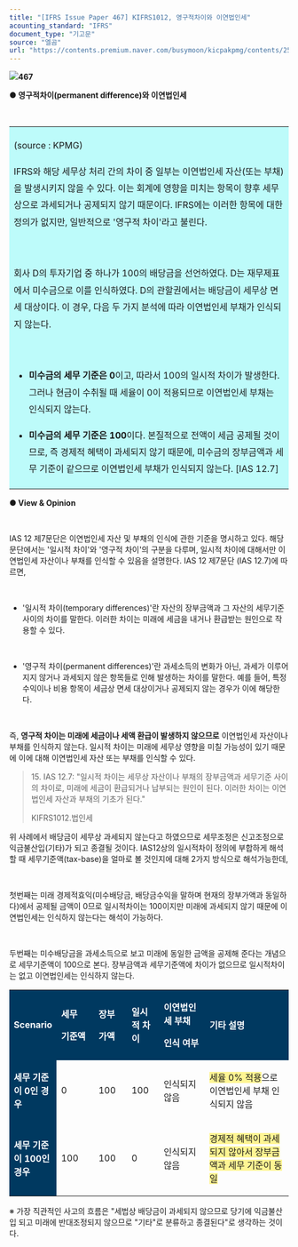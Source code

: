 ```yaml
---
title: "[IFRS Issue Paper 467] KIFRS1012, 영구적차이와 이연법인세"
acounting_standard: "IFRS"
document_type: "기고문"
source: "엘곰"
url: "https://contents.premium.naver.com/busymoon/kicpakpmg/contents/250313102341279rf"
---
```

![](https://n2.news.naver.com/l.gif?type=content)**467**

**● 영구적차이(permanent difference)와 이연법인세**

​

<table style=""><tbody><tr><td colspan="3" rowspan="1" style="width: 100.0%; height: 129.0px;  background-color: #bdfbfa;"><div><p style="line-height:1.9;"><span style="">(source : KPMG)</span></p><p style="line-height:1.9;"><span style="">IFRS와 해당 세무상 처리 간의 차이 중 일부는 이연법인세 자산(또는 부채)을 발생시키지 않을 수 있다. 이는 회계에 영향을 미치는 항목이 향후 세무상으로 과세되거나 공제되지 않기 때문이다. IFRS에는 이러한 항목에 대한 정의가 없지만, 일반적으로 '영구적 차이'라고 불린다.</span></p><p style="line-height:1.9;"><span style="">​</span></p><p style="line-height:1.9;"><span style="">회사 D의 투자기업 중 하나가 100의 배당금을 선언하였다. D는 재무제표에서 미수금으로 이를 인식하였다. D의 관할권에서는 배당금이 세무상 면세 대상이다. 이 경우, 다음 두 가지 분석에 따라 이연법인세 부채가 인식되지 않는다.</span></p><p style="line-height:1.9;"><span style="">​</span></p><ul><li><p style="line-height:1.9;"><span style=""><b>미수금의 세무 기준은 0</b></span><span style="">이고, 따라서 100의 일시적 차이가 발생한다. 그러나 현금이 수취될 때 세율이 0이 적용되므로 이연법인세 부채는 인식되지 않는다.</span></p></li><li><p style="line-height:1.9;"><span style=""><b>미수금의 세무 기준은 100</b></span><span style="">이다. 본질적으로 전액이 세금 공제될 것이므로, 즉 경제적 혜택이 과세되지 않기 때문에, 미수금의 장부금액과 세무 기준이 같으므로 이연법인세 부채가 인식되지 않는다. [IAS 12.7]</span></p></li></ul></div></td></tr></tbody></table>

**● View & Opinion**

​

IAS 12 제7문단은 이연법인세 자산 및 부채의 인식에 관한 기준을 명시하고 있다. 해당 문단에서는 '일시적 차이'와 '영구적 차이'의 구분을 다루며, 일시적 차이에 대해서만 이연법인세 자산이나 부채를 인식할 수 있음을 설명한다. IAS 12 제7문단 (IAS 12.7)에 따르면,

​

- '일시적 차이(temporary differences)'란 자산의 장부금액과 그 자산의 세무기준 사이의 차이를 말한다. 이러한 차이는 미래에 세금을 내거나 환급받는 원인으로 작용할 수 있다.

​

- '영구적 차이(permanent differences)'란 과세소득의 변화가 아닌, 과세가 이루어지지 않거나 과세되지 않은 항목들로 인해 발생하는 차이를 말한다. 예를 들어, 특정 수익이나 비용 항목이 세금상 면세 대상이거나 공제되지 않는 경우가 이에 해당한다.

​

즉, **영구적 차이는 미래에 세금이나 세액 환급이 발생하지 않으므로** 이연법인세 자산이나 부채를 인식하지 않는다. 일시적 차이는 미래에 세무상 영향을 미칠 가능성이 있기 때문에 이에 대해 이연법인세 자산 또는 부채를 인식할 수 있다.

> 15\. IAS 12.7: "일시적 차이는 세무상 자산이나 부채의 장부금액과 세무기준 사이의 차이로, 미래에 세금이 환급되거나 납부되는 원인이 된다. 이러한 차이는 이연법인세 자산과 부채의 기초가 된다."
> 
> KIFRS1012.법인세

위 사례에서 배당금이 세무상 과세되지 않는다고 하였으므로 세무조정은 신고조정으로 익금불산입(기타)가 되고 종결될 것이다. IAS12상의 일시적차이 정의에 부합하게 해석할 때 세무기준액(tax-base)을 얼마로 볼 것인지에 대해 2가지 방식으로 해석가능한데,

​

첫번째는 미래 경제적효익(미수배당금, 배당금수익을 말하며 현재의 장부가액과 동일하다)에서 공제될 금액이 0므로 일시적차이는 100이지만 미래에 과세되지 않기 때문에 이연법인세는 인식하지 않는다는 해석이 가능하다.

​

두번째는 미수배당금을 과세소득으로 보고 미래에 동일한 금액을 공제해 준다는 개념으로 세무기준액이 100으로 본다. 장부금액과 세무기준액에 차이가 없으므로 일시적차이는 없고 이연법인세는 인식하지 않는다.

<table style=""><tbody><tr><td colspan="1" rowspan="1" style="width: 16.67%; height: 40.0px;  background-color: #003960;"><div><p style=""><span style="color:#ffffff;"><b>Scenario</b></span></p></div></td><td colspan="1" rowspan="1" style="width: 13.43%; height: 40.0px;  background-color: #003960;"><div><p style=""><span style="color:#ffffff;"><b>세무</b></span></p></div><div><p style=""><span style="color:#ffffff;"><b>기준액</b></span></p></div></td><td colspan="1" rowspan="1" style="width: 11.82%; height: 40.0px;  background-color: #003960;"><div><p style=""><span style="color:#ffffff;"><b>장부</b></span></p></div><div><p style=""><span style="color:#ffffff;"><b>가액</b></span></p></div></td><td colspan="1" rowspan="1" style="width: 11.52%; height: 40.0px;  background-color: #003960;"><div><p style=""><span style="color:#ffffff;"><b>일시적 차이</b></span></p></div></td><td colspan="1" rowspan="1" style="width: 16.53%; height: 40.0px;  background-color: #003960;"><div><p style=""><span style="color:#ffffff;"><b>이연법인세 부채</b></span></p></div><div><p style=""><span style="color:#ffffff;"><b>인식 여부</b></span></p></div></td><td colspan="1" rowspan="1" style="width: 30.04%; height: 40.0px;  background-color: #003960;"><div><p style=""><span style="color:#ffffff;"><b>기타 설명</b></span></p></div></td></tr><tr><td colspan="1" rowspan="1" style="width: 16.67%; height: 40.0px;  background-color: #003960;"><div><p style=""><span style="color:#ffffff;"><b>세무 기준이 0인 경우</b></span></p></div></td><td colspan="1" rowspan="1" style="width: 13.43%; height: 40.0px;  "><div><p style=""><span style="">0</span></p></div></td><td colspan="1" rowspan="1" style="width: 11.82%; height: 40.0px;  "><div><p style=""><span style="">100</span></p></div></td><td colspan="1" rowspan="1" style="width: 11.52%; height: 40.0px;  "><div><p style=""><span style="">100</span></p></div></td><td colspan="1" rowspan="1" style="width: 16.53%; height: 40.0px;  "><div><p style=""><span style="">인식되지 않음</span></p></div></td><td colspan="1" rowspan="1" style="width: 30.04%; height: 40.0px;  "><div><p style=""><span style="background-color:#fff593;">세율 0% 적용</span><span style="">으로 이연법인세 부채 인식되지 않음</span></p></div></td></tr><tr><td colspan="1" rowspan="1" style="width: 16.67%; height: 40.0px;  background-color: #003960;"><div><p style=""><span style="color:#ffffff;"><b>세무 기준이 100인 경우</b></span></p></div></td><td colspan="1" rowspan="1" style="width: 13.43%; height: 40.0px;  "><div><p style=""><span style="">100</span></p></div></td><td colspan="1" rowspan="1" style="width: 11.82%; height: 40.0px;  "><div><p style=""><span style="">100</span></p></div></td><td colspan="1" rowspan="1" style="width: 11.52%; height: 40.0px;  "><div><p style=""><span style="">0</span></p></div></td><td colspan="1" rowspan="1" style="width: 16.53%; height: 40.0px;  "><div><p style=""><span style="">인식되지 않음</span></p></div></td><td colspan="1" rowspan="1" style="width: 30.04%; height: 40.0px;  "><div><p style=""><span style="background-color:#fff593;">경제적 혜택이 과세되지 않아서 장부금액과 세무 기준이 동일</span></p></div></td></tr></tbody></table>

※ 가장 직관적인 사고의 흐름은 "세법상 배당금이 과세되지 않으므로 당기에 익금불산입 되고 미래에 반대조정되지 않으므로 "기타"로 분류하고 종결된다"로 생각하는 것이다.